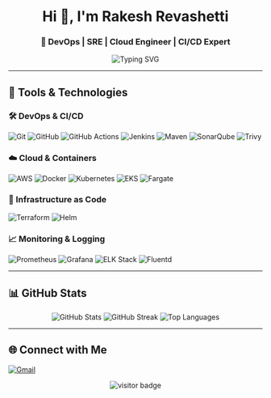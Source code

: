 <h1 align="center">Hi 👋, I'm Rakesh Revashetti</h1>
<h3 align="center">🚀 DevOps | SRE | Cloud Engineer | CI/CD Expert</h3>

<p align="center">
  <img src="https://readme-typing-svg.herokuapp.com?font=Fira+Code&pause=1000&color=F7A41D&center=true&vCenter=true&width=435&lines=Automating+Everything+%F0%9F%9A%80;Building+on+AWS+Cloud+%E2%98%81%EF%B8%8F;CI%2FCD+Pipelines+%F0%9F%9A%A8;Monitoring+%7C+Logging+%7C+Scaling" alt="Typing SVG" />
</p>

---

## 🔧 Tools & Technologies

### 🛠️ DevOps & CI/CD
![Git](https://img.shields.io/badge/Git-F05032?logo=git&logoColor=white&style=for-the-badge)
![GitHub](https://img.shields.io/badge/GitHub-181717?logo=github&logoColor=white&style=for-the-badge)
![GitHub Actions](https://img.shields.io/badge/GitHub%20Actions-2088FF?logo=github-actions&logoColor=white&style=for-the-badge)
![Jenkins](https://img.shields.io/badge/Jenkins-D24939?logo=jenkins&logoColor=white&style=for-the-badge)
![Maven](https://img.shields.io/badge/Maven-C71A36?logo=apache-maven&logoColor=white&style=for-the-badge)
![SonarQube](https://img.shields.io/badge/SonarQube-4E9BCD?logo=sonarqube&logoColor=white&style=for-the-badge)
![Trivy](https://img.shields.io/badge/Trivy-512DA8?logo=trivy&logoColor=white&style=for-the-badge)

### ☁️ Cloud & Containers
![AWS](https://img.shields.io/badge/AWS-232F3E?logo=amazon-aws&logoColor=white&style=for-the-badge)
![Docker](https://img.shields.io/badge/Docker-2496ED?logo=docker&logoColor=white&style=for-the-badge)
![Kubernetes](https://img.shields.io/badge/Kubernetes-326CE5?logo=kubernetes&logoColor=white&style=for-the-badge)
![EKS](https://img.shields.io/badge/EKS-FF9900?logo=amazon-eks&logoColor=white&style=for-the-badge)
![Fargate](https://img.shields.io/badge/Fargate-FF4F00?logo=aws-fargate&logoColor=white&style=for-the-badge)

### 🧱 Infrastructure as Code
![Terraform](https://img.shields.io/badge/Terraform-623CE4?logo=terraform&logoColor=white&style=for-the-badge)
![Helm](https://img.shields.io/badge/Helm-0F1689?logo=helm&logoColor=white&style=for-the-badge)

### 📈 Monitoring & Logging
![Prometheus](https://img.shields.io/badge/Prometheus-E6522C?logo=prometheus&logoColor=white&style=for-the-badge)
![Grafana](https://img.shields.io/badge/Grafana-F46800?logo=grafana&logoColor=white&style=for-the-badge)
![ELK Stack](https://img.shields.io/badge/ELK-005571?logo=elastic&logoColor=white&style=for-the-badge)
![Fluentd](https://img.shields.io/badge/Fluentd-2688C4?logo=fluentd&logoColor=white&style=for-the-badge)

---

## 📊 GitHub Stats

<p align="center">
  <img src="https://github-readme-stats.vercel.app/api?username=rakeshrevashetti&show_icons=true&theme=tokyonight" alt="GitHub Stats" />
  <img src="https://github-readme-streak-stats.herokuapp.com/?user=rakeshrevashetti&theme=tokyonight" alt="GitHub Streak" />
  <img src="https://github-readme-stats.vercel.app/api/top-langs/?username=rakeshrevashetti&layout=compact&theme=tokyonight" alt="Top Languages" />
</p>

---

## 🌐 Connect with Me


[![Gmail](https://img.shields.io/badge/Gmail-D14836?logo=gmail&logoColor=white&style=for-the-badge)](mailto:rakeshyatish@gmail.com)


<p align="center">
  <img src="https://komarev.com/ghpvc/?username=rakeshrevashetti&label=Profile%20views&color=0e75b6&style=flat" alt="visitor badge"/>
</p>
